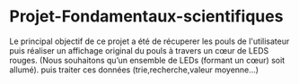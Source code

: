 # Projet-Fondamentaux-scientifiques
Le principal objectif de ce projet a été de récuperer les pouls 
de l'utilisateur puis réaliser un affichage
original du pouls à travers un cœur de LEDS rouges. (Nous
souhaitons qu’un ensemble de LEDs (formant un cœur) soit
allumé). puis traiter ces données (trie,recherche,valeur moyenne...)
